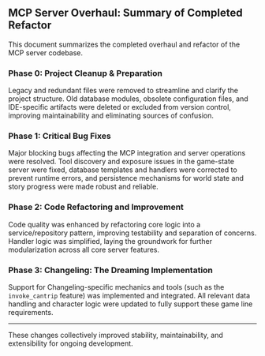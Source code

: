 ## **MCP Server Overhaul: Summary of Completed Refactor**

This document summarizes the completed overhaul and refactor of the MCP server codebase.

### **Phase 0: Project Cleanup & Preparation**
Legacy and redundant files were removed to streamline and clarify the project structure. Old database modules, obsolete configuration files, and IDE-specific artifacts were deleted or excluded from version control, improving maintainability and eliminating sources of confusion.

### **Phase 1: Critical Bug Fixes**
Major blocking bugs affecting the MCP integration and server operations were resolved. Tool discovery and exposure issues in the game-state server were fixed, database templates and handlers were corrected to prevent runtime errors, and persistence mechanisms for world state and story progress were made robust and reliable.

### **Phase 2: Code Refactoring and Improvement**
Code quality was enhanced by refactoring core logic into a service/repository pattern, improving testability and separation of concerns. Handler logic was simplified, laying the groundwork for further modularization across all core server features.

### **Phase 3: Changeling: The Dreaming Implementation**
Support for Changeling-specific mechanics and tools (such as the `invoke_cantrip` feature) was implemented and integrated. All relevant data handling and character logic were updated to fully support these game line requirements.

---

These changes collectively improved stability, maintainability, and extensibility for ongoing development.